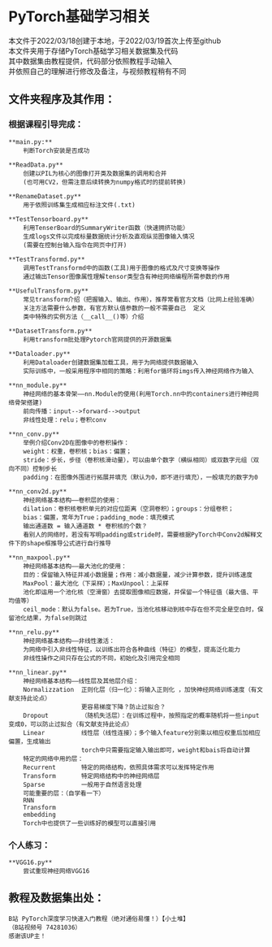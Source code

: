 # PyTorch基础学习相关
本文件于2022/03/18创建于本地，于2022/03/19首次上传至github  
本文件夹用于存储PyTorch基础学习相关数据集及代码  
其中数据集由教程提供，代码部分依照教程手动输入  
并依照自己的理解进行修改及备注，与视频教程稍有不同  

## 文件夹程序及其作用：
### 根据课程引导完成：
    **main.py:**
        判断Torch安装是否成功

    **ReadData.py**
        创建以PIL为核心的图像打开类及数据集的调用和合并
        (也可用CV2，但需注意后续转换为numpy格式时的提前转换)

    **RenameDataset.py**
        用于依照训练集生成相应标注文件(.txt)

    **TestTensorboard.py**
        利用TenserBoard的SummaryWriter函数（快速拥挤功能）
        生成logs文件以完成标量数据统计分析及直观纵览图像输入情况
        (需要在控制台输入指令在网页中打开)

    **TestTransformd.py**
        调用TestTransformd中的函数(工具)用于图像的格式及尺寸变换等操作
        通过输出Tensor图像属性理解tensor类型含有神经网络编程所需参数的作用

    **UsefulTransform.py**
        常见transform介绍（把握输入、输出、作用），推荐常看官方文档（比网上经验准确）
        关注方法需要什么参数，有官方默认值参数的一般不需要自己  定义
        类中特殊的实例方法（__call__()等）介绍
    
    **DatasetTransform.py**
        利用transform批处理Pytorch官网提供的开源数据集
    
    **Dataloader.py**
        利用Dataloader创建数据集加载工具，用于为网络提供数据输入
        实际训练中，一般采用程序中相同的策略：利用for循环将imgs传入神经网络作为输入
    
    **nn_module.py**
        神经网络的基本骨架——nn.Module的使用(利用Torch.nn中的containers进行神经网络骨架搭建) 
        前向传播：input-->forward-->output
        非线性处理：relu；卷积conv

    **nn_conv.py**
        举例介绍Conv2D在图像中的卷积操作：
        weight：权重，卷积核；bias：偏置；
        stride：步长，步径（卷积核滑动量），可以由单个数字（横纵相同）或双数字元组（双向不同）控制步长
        padding：在图像外围进行拓展并填充（默认为0，即不进行填充），一般填充的数字为0

    **nn_conv2d.py**
        神经网络基本结构——卷积层的使用：
        dilation：卷积核卷积单元的对应位距离（空洞卷积）；groups：分组卷积；
        bias：偏置，常年为True；padding_mode：填充模式
        输出通道数 = 输入通道数 * 卷积核的个数？
        看别人的网络时，若没有写明padding或stride时，需要根据PyTorch中Conv2d解释文件下的shape框推导公式进行自行推导
    
    **nn_maxpool.py**
        神经网络基本结构——最大池化的使用：
        目的：保留输入特征并减小数据量；作用：减小数据量，减少计算参数，提升训练速度
        MaxPool：最大池化（下采样）；MaxUnpool：上采样
        池化即运用一个池化核（空滑窗）去提取图像相应数据，并保留一个特征值（最大值、平均值等）
        ceil_mode：默认为false。若为True，当池化核移动到核中存在但不完全是空白时，保留池化结果，为false则跳过

    **nn_relu.py**
        神经网络基本结构——非线性激活：
        为网络中引入非线性特征，以训练出符合各种曲线（特征）的模型，提高泛化能力
        非线性操作之间只存在公式的不同，初始化及引用完全相同
    
    **nn_linear.py**
        神经网络基本结构——线性层及其他层介绍：
        Normalizzation  正则化层（归一化）：将输入正则化 ，加快神经网络训练速度（有文献支持此论点）
                        更容易梯度下降？防止过拟合？
        Dropout         （随机失活层）：在训练过程中，按照指定的概率随机将一些input变成0，可以防止过拟合（有文献支持此论点）
        Linear          线性层（线性连接）；多个输入feature分别乘以相应权重后加相应偏置，生成输出 
                        torch中只需要指定输入输出即可，weight和bais将自动计算
        特定的网络中用的层：        
        Recurrent       特定的网络结构，依照具体需求可以发挥特定作用
        Transform       特定网络结构中的神经网络层
        Sparse          一般用于自然语言处理
        可能重要的层：（自学看一下）
        RNN
        Transform
        embedding
        Torch中也提供了一些训练好的模型可以直接引用
        
### 个人练习：
    **VGG16.py**
        尝试重现神经网络VGG16


## 教程及数据集出处：
    B站 PyTorch深度学习快速入门教程（绝对通俗易懂！）【小土堆】
    （B站视频号 74281036）
    感谢该UP主！
